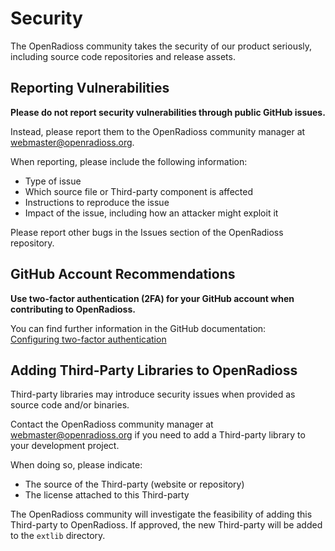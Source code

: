 # Security

The OpenRadioss community takes the security of our product seriously, including source code repositories and release assets.

## Reporting Vulnerabilities

**Please do not report security vulnerabilities through public GitHub issues.**

Instead, please report them to the OpenRadioss community manager at [webmaster@openradioss.org](mailto:webmaster@openradioss.org).

When reporting, please include the following information:

* Type of issue
* Which source file or Third-party component is affected
* Instructions to reproduce the issue
* Impact of the issue, including how an attacker might exploit it

Please report other bugs in the Issues section of the OpenRadioss repository.

## GitHub Account Recommendations

**Use two-factor authentication (2FA) for your GitHub account when contributing to OpenRadioss.**

You can find further information in the GitHub documentation:  
[Configuring two-factor authentication](https://docs.github.com/en/authentication/securing-your-account-with-two-factor-authentication-2fa/configuring-two-factor-authentication)

## Adding Third-Party Libraries to OpenRadioss

Third-party libraries may introduce security issues when provided as source code and/or binaries.

Contact the OpenRadioss community manager at [webmaster@openradioss.org](mailto:webmaster@openradioss.org) if you need to add a Third-party library to your development project.

When doing so, please indicate:

* The source of the Third-party (website or repository)
* The license attached to this Third-party

The OpenRadioss community will investigate the feasibility of adding this Third-party to OpenRadioss. If approved, the new Third-party will be added to the `extlib` directory.
